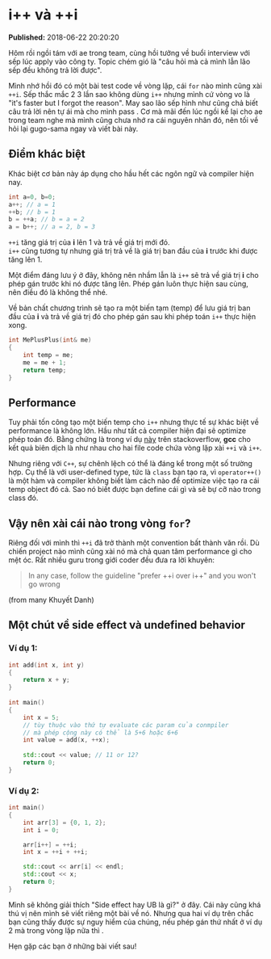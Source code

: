 # i++ và ++i
<p><div class='published'><b>Published:</b> 2018-06-22 20:20:20</div></p>

Hôm rồi ngồi tám với ae trong team, cùng hồi tưởng về buổi interview với sếp lúc apply vào công ty. Topic chém gió là "câu hỏi mà cả mình lẫn lão sếp đều không trả lời được". 

Mình nhớ hồi đó có một bài test code về vòng lặp, cái ```for``` nào mình cũng xài ```++i```. Sếp thắc mắc 2 3 lần sao không dùng ```i++``` nhưng mình cứ vòng vo là "it's faster but I forgot the reason". May sao lão sếp hình như cũng chả biết câu trả lời nên tự ái mà cho mình pass <i class="em em-joy"></i>. Cơ mà mãi đến lúc ngồi kể lại cho ae trong team nghe mà mình cũng chưa nhớ ra cái nguyên nhân đó, nên tối về hỏi lại gugo-sama ngay và viết bài này.

## Điểm khác biệt
Khác biệt cơ bản này áp dụng cho hầu hết các ngôn ngữ và compiler hiện nay.
```C++
int a=0, b=0;
a++; // a = 1
++b; // b = 1
b = ++a; // b = a = 2
a = b++; // a = 2, b = 3
``` 
```++i``` tăng giá trị của **i** lên 1 và trả về giá trị mới đó.<br> 
```i++``` cũng tương tự nhưng giá trị trả về là giá trị ban đầu của **i** trước khi được tăng lên 1.

Một điểm đáng lưu ý ở đây, không nên nhầm lẫn là ```i++``` sẽ trả về giá trị **i** cho phép gán trước khi nó được tăng lên. Phép gán luôn thực hiện sau cùng, nên điều đó là không thể nhé.

Về bản chất chương trình sẽ tạo ra một biến tạm (temp) để lưu giá trị ban đầu của **i** và trả về giá trị đó cho phép gán sau khi phép toán ```i++``` thực hiện xong.
```C++
int MePlusPlus(int& me) 
{
    int temp = me;
    me = me + 1;
    return temp;
}
```
## Performance
Tuy phải tốn công tạo một biến temp cho ```i++``` nhưng thực tế sự khác biệt về performance là không lớn. Hầu như tất cả compiler hiện đại sẽ optimize phép toán đó. Bằng chứng là trong ví dụ [này](https://stackoverflow.com/questions/24886/is-there-a-performance-difference-between-i-and-i-in-c/24887#24887) trên stackoverflow, **gcc** cho kết quả biên dịch là như nhau cho hai file code chứa vòng lặp xài ```++i``` và ```i++```.

Nhưng riêng với ```C++```, sự chênh lệch có thể là đáng kể trong một số trường hợp. Cụ thể là với user-defined type, tức là ```class``` bạn tạo ra, vì ```operator++()``` là một hàm và compiler không biết làm cách nào để optimize việc tạo ra cái temp object đó cả. Sao nó biết được bạn define cái gì và sẽ bự cỡ nào trong class đó.
## Vậy nên xài cái nào trong vòng ```for```?
Riêng đối với mình thì ```++i``` đã trở thành một convention bất thành văn rồi. Dù chiến project nào mình cũng xài nó mà chả quan tâm performance gì cho mệt óc. Rất nhiều guru trong giới coder đều đưa ra lời khuyên:
>In any case, follow the guideline "prefer ++i over i++" and you won't go wrong 

(from many Khuyết Danh)
 
## Một chút về side effect và undefined behavior
### Ví dụ 1:
```C++
int add(int x, int y)
{
    return x + y;
}
 
int main()
{
    int x = 5;
    // tùy thuộc vào thứ tự evaluate các param của conmpiler
    // mà phép cộng này có thể là 5+6 hoặc 6+6
    int value = add(x, ++x); 
 
    std::cout << value; // 11 or 12?
    return 0;
}
```
### Ví dụ 2:
```C++
int main()
{
    int arr[3] = {0, 1, 2};
    int i = 0;

    arr[i++] = ++i;
    int x = ++i + ++i;

    std::cout << arr[i] << endl;
    std::cout << x; 
    return 0;
}
```

Mình sẽ không giải thích "Side effect hay UB là gì?" ở đây. Cái này cũng khá thú vị nên mình sẽ viết riêng một bài về nó. Nhưng qua hai ví dụ trên chắc bạn cũng thấy được sự nguy hiểm của chúng, nếu phép gán thứ nhất ở ví dụ 2 mà trong vòng lặp nữa thì <i class="em em-fearful"></i>.

Hẹn gặp các bạn ở những bài viết sau!
